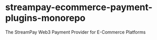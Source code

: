 # streampay-ecommerce-payment-plugins-monorepo
The StreamPay Web3 Payment Provider for E-Commerce Platforms
